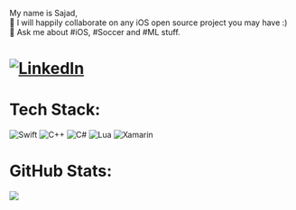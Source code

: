 My name is Sajad,<br>🤝 I will happily collaborate on any iOS open source project you may have :)<br>💬 Ask me about #iOS, #Soccer and #ML stuff.

# [![LinkedIn](https://img.shields.io/badge/LinkedIn-%230077B5.svg?logo=linkedin&logoColor=white)](https://linkedin.com/in/https://www.linkedin.com/in/sajacl/) 

# Tech Stack:
![Swift](https://img.shields.io/badge/swift-F54A2A?style=for-the-badge&logo=swift&logoColor=white) ![C++](https://img.shields.io/badge/c++-%2300599C.svg?style=for-the-badge&logo=c%2B%2B&logoColor=white) ![C#](https://img.shields.io/badge/c%23-%23239120.svg?style=for-the-badge&logo=c-sharp&logoColor=white) ![Lua](https://img.shields.io/badge/lua-%232C2D72.svg?style=for-the-badge&logo=lua&logoColor=white) ![Xamarin](https://img.shields.io/badge/Xamarin-3199DC?style=for-the-badge&logo=xamarin&logoColor=white)
# GitHub Stats:
![](https://github-readme-stats.vercel.app/api?username=sajacl&theme=gruvbox&hide_border=true&include_all_commits=false&count_private=false)<br/>
<!-- ![](https://github-readme-streak-stats.herokuapp.com/?user=sajacl&theme=gruvbox&hide_border=true)<br/> -->
<!-- ![](https://github-readme-stats.vercel.app/api/top-langs/?username=sajacl&theme=gruvbox&hide_border=true&include_all_commits=false&count_private=false&layout=compact) -->
